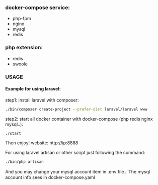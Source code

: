 ### docker-compose service:
- php-fpm
- nginx
- mysql
- redis

### php extension:
- redis
- swoole


### USAGE
#### Example for using laravel:

step1: install laravel with composer:

```bash
./bin/composer create-project --prefer-dist laravel/laravel www
```

step2: start all  docker container with docker-compose  (php redis nginx mysql..):
```
./start
```

Then enjoy!
website: http://ip:8888

For using laravel artisan or other script just following the command:
```bash
./bin/php artisan
```
And you may change your mysql account item in .env file，The mysql account info sees in docker-compose.yaml
